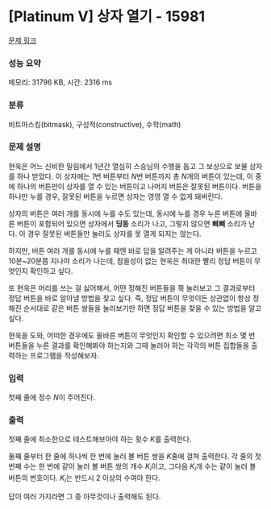 # [Platinum V] 상자 열기 - 15981 

[문제 링크](https://www.acmicpc.net/problem/15981) 

### 성능 요약

메모리: 31796 KB, 시간: 2316 ms

### 분류

비트마스킹(bitmask), 구성적(constructive), 수학(math)

### 문제 설명

<p>현욱은 어느 신비한 밀림에서 1년간 열심히 스승님의 수행을 돕고 그 보상으로 보물 상자를 하나 받았다. 이 상자에는 <em>1</em>번 버튼부터 <em>N</em>번 버튼까지 총 <em>N</em>개의 버튼이 있는데, 이 중에 하나의 버튼만이 상자를 열 수 있는 버튼이고 나머지 버튼은 잘못된 버튼이다. 버튼을 하나만 누를 경우, 잘못된 버튼을 누르면 상자는 영영 열 수 없게 돼버린다.</p>

<p>상자의 버튼은 여러 개를 동시에 누를 수도 있는데, 동시에 누를 경우 누른 버튼에 올바른 버튼이 포함되어 있으면 상자에서 <strong>딩동</strong> 소리가 나고, 그렇지 않으면 <strong>삐삐</strong> 소리가 난다. 이 경우 잘못된 버튼들만 눌러도 상자를 못 열게 되지는 않는다.</p>

<p>하지만, 버튼 여러 개를 동시에 누를 때엔 바로 답을 알려주는 게 아니라 버튼을 누르고 10분~20분쯤 지나야 소리가 나는데, 참을성이 없는 현욱은 최대한 빨리 정답 버튼이 무엇인지 확인하고 싶다.</p>

<p>또 현욱은 머리를 쓰는 걸 싫어해서, 어떤 정해진 버튼들을 쭉 눌러보고 그 결과로부터 정답 버튼을 바로 알아낼 방법을 찾고 싶다. 즉, 정답 버튼이 무엇이든 상관없이 항상 정해진 순서대로 같은 버튼 쌍들을 눌러보기만 하면 정답 버튼을 찾을 수 있는 방법을 알고 싶다.</p>

<p>현욱을 도와, 어떠한 경우에도 올바른 버튼이 무엇인지 확인할 수 있으려면 최소 몇 번 버튼들을 누른 결과를 확인해봐야 하는지와 그때 눌러야 하는 각각의 버튼 집합들을 출력하는 프로그램을 작성해보자.</p>

### 입력 

 <p>첫째 줄에 정수 <em>N</em>이 주어진다.</p>

### 출력 

 <p>첫째 줄에 최소한으로 테스트해보아야 하는 횟수 <em>K</em>를 출력한다.</p>

<p>둘째 줄부터 한 줄에 하나씩 한 번에 눌러 볼 버튼 쌍을 <em>K</em>줄에 걸쳐 출력한다. 각 줄의 첫 번째 수는 한 번에 같이 눌러 볼 버튼 쌍의 개수 <em>K<sub>i</sub></em>이고, 그다음 <em>K<sub>i</sub></em>개 수는 같이 눌러 볼 버튼의 번호이다. <em>K<sub>i</sub></em>는 반드시 2 이상의 수여야 한다.</p>

<p>답이 여러 가지라면 그 중 아무것이나 출력해도 된다.</p>

